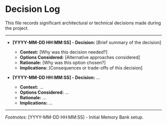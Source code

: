 # Decision Log

This file records significant architectural or technical decisions made during the project.

---

*   **[YYYY-MM-DD HH:MM:SS] - Decision:** [Brief summary of the decision]
    *   **Context:** [Why was this decision needed?]
    *   **Options Considered:** [Alternative approaches considered]
    *   **Rationale:** [Why was this option chosen?]
    *   **Implications:** [Consequences or trade-offs of this decision]

*   **[YYYY-MM-DD HH:MM:SS] - Decision:** ...
    *   **Context:** ...
    *   **Options Considered:** ...
    *   **Rationale:** ...
    *   **Implications:** ...

---
*Footnotes:*
[YYYY-MM-DD HH:MM:SS] - Initial Memory Bank setup.